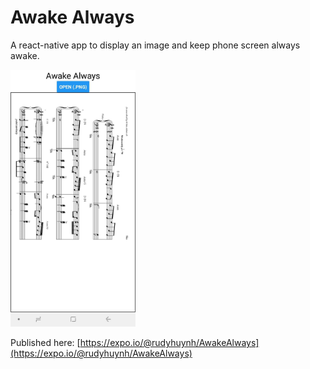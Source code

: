 # Awake Always

A react-native app to display an image and keep phone screen always awake.

<img src="https://github.com/rudyhuynh/AwakeAlways/raw/master/docs/screenshot.jpg" width="200">

Published here: [https://expo.io/@rudyhuynh/AwakeAlways](https://expo.io/@rudyhuynh/AwakeAlways)
